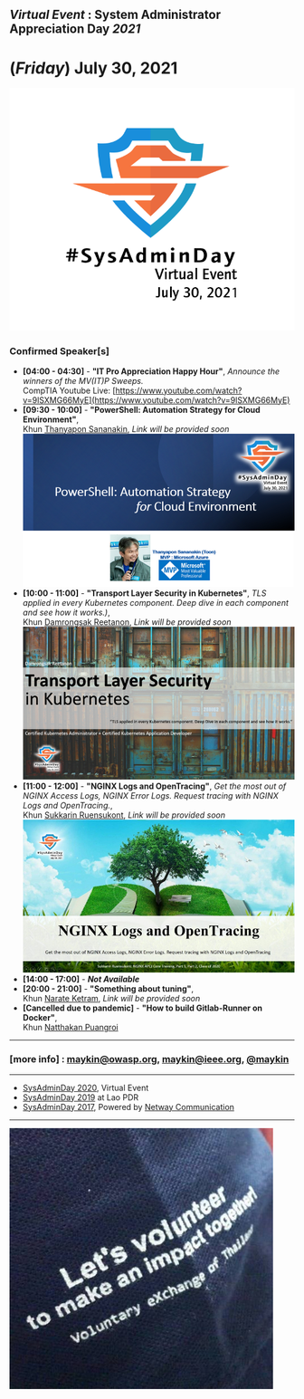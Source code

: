 ## ***Virtual Event*** : System Administrator Appreciation Day ***2021***
# **(*Friday*) July 30, 2021**

![](../Assets/SysAdminDay-2021.png "SysAdminDay2021(#VirtualEvent, #COVID19)")

### Confirmed Speaker[s] <!--https://bit.ly/SysAdminDay2021-->
+ **[04:00 - 04:30]** - **"IT Pro Appreciation Happy Hour"**, *Announce the winners of the MV(IT)P Sweeps.*<br>
CompTIA Youtube Live: [https://www.youtube.com/watch?v=9lSXMG66MyE](https://www.youtube.com/watch?v=9lSXMG66MyE)
+ **[09:30 - 10:00]** - **"PowerShell: Automation Strategy for Cloud Environment"**, <br>Khun [Thanyapon Sananakin](https://www.facebook.com/thanyapon), *Link will be provided soon*
[![](Topics/PowerShell-Automation-Strategy-for-Cloud-Env.png "PowerShell : Automation Strategy for Cloud Environment")](https://www.facebook.com/maeklong/posts/10223546732750321) <br>
+ **[10:00 - 11:00]** - **"Transport Layer Security in Kubernetes"**, *TLS applied in every Kubernetes component. Deep dive in each component and see how it works.)*, <br>Khun [Damrongsak Reetanon](https://www.facebook.com/damrongsak), *Link will be provided soon*
[![](Topics/TLS-in-K8S.png "Transport Layer Security in Kubernetes - TLS applied in every Kubernetes component. Deep dive in each component and see how it works.")](https://www.facebook.com/maeklong/posts/10223546930715270) <br>
+ **[11:00 - 12:00]** - **"NGINX Logs and OpenTracing"**, *Get the most out of NGINX Access Logs, NGINX Error Logs. Request tracing with NGINX Logs and OpenTracing.*, <br>Khun [Sukkarin Ruensukont](https://www.facebook.com/lifescompanion), *Link will be provided soon*[![](Topics/NGINX-Logs.jpg "NGINX Logs and OpenTracing - Get the most out of NGINX Access Logs, NGINX Error Logs. Request tracing with NGINX Logs and OpenTracing.")](https://www.facebook.com/maeklong/posts/10223557491939294) <br>
+ **[14:00 - 17:00]** - ***Not Available***
+ **[20:00 - 21:00]** - **"Something about tuning"**, <br>Khun [Narate Ketram](https://www.facebook.com/koonnarate), *Link will be provided soon*
+ **[Cancelled due to pandemic]** - **"How to build Gitlab-Runner on Docker"**, <br>Khun [Natthakan Puangroi](https://www.facebook.com/mayplepete)

---

### [more info] : <maykin@owasp.org>, <maykin@ieee.org>, [@maykin](https://line.me/R/ti/p/%40maykin)

---

* [SysAdminDay 2020](/2020/VirtualEvent), Virtual Event
* [SysAdminDay 2019](/2019/Laos) at Lao PDR
* [SysAdminDay 2017](https://www.facebook.com/sysadminthailand/photos/?tab=album&album_id=303193886821648), Powered by [Netway Communication](https://netway.co.th/)

---

[![](Supporters/VolunteXTH.jpg "Thank you to our supporters")](https://VolunteX.github.io)

